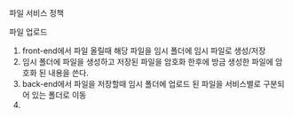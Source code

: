 파일 서비스 정책

파일 업로드 
1. front-end에서 파일 올릴때 해당 파일을 임시 폴더에 임시 파일로 생성/저장
2. 임시 폴더에 파일을 생성하고 저장된 파일을 암호화 한후에  방금 생성한 파일에 암호화 된 내용을 쓴다.
3. back-end에서 파일을 저장할때 임시 폴더에 업로드 된 파일을 서비스별로 구분되어 있는 폴더로 이동
4. 
<!--stackedit_data:
eyJoaXN0b3J5IjpbLTEzODAzOTM0NjgsNDA4MDgwMTMxLC0yMD
g4NzQ2NjEyLDk0MDk4OTI0MV19
-->